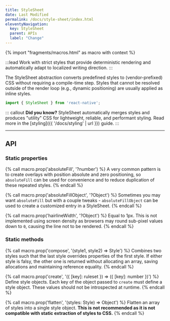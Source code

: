 ```yaml
---
title: StyleSheet
date: Last Modified
permalink: /docs/style-sheet/index.html
eleventyNavigation:
  key: StyleSheet
  parent: APIs
  label: "Change"
---
```


{% import "fragments/macros.html" as macro with context %}

:::lead
Work with strict styles that provide deterministic rendering and automatically adapt to localized writing direction.
:::

The StyleSheet abstraction converts predefined styles to (vendor-prefixed) CSS without requiring a compile-time step. Styles that cannot be resolved outside of the render loop (e.g., dynamic positioning) are usually applied as inline styles.

```js
import { StyleSheet } from 'react-native';
```

::: callout
**Did you know?** StyleSheet automatically merges styles and produces "utility" CSS for lightweight, reliable, and performant styling. Read more in the [styling]({{ '/docs/styling' | url }}) guide.
:::

---

## API

### Static properties

{% call macro.prop('absoluteFill', '?number') %}
A very common pattern is to create overlays with position absolute and zero positioning, so `absoluteFill` can be used for convenience and to reduce duplication of these repeated styles.
{% endcall %}

{% call macro.prop('absoluteFillObject', '?Object') %}
Sometimes you may want `absoluteFill` but with a couple tweaks - `absoluteFillObject` can be used to create a customized entry in a StyleSheet.
{% endcall %}

{% call macro.prop('hairlineWidth', '?Object') %}
Equal to 1px. This is not implemented using screen density as browsers may round sub-pixel values down to `0`, causing the line not to be rendered.
{% endcall %}

### Static methods

{% call macro.prop('compose', '(style1, style2) => Style') %}
Combines two styles such that the last style overrides properties of the first style. If either style is falsy, the other one is returned without allocating an array, saving allocations and maintaining reference equality.
{% endcall %}

{% call macro.prop('create', '({ [key]: ruleset }) => ({ [key]: number })') %}
Define style objects. Each key of the object passed to `create` must define a style object. These values should not be introspected at runtime.
{% endcall %}

{% call macro.prop('flatten', '(styles: Style) => Object') %}
Flatten an array of styles into a single style object. **This is not recommended as it is not compatible with static extraction of styles to CSS.**
{% endcall %}
